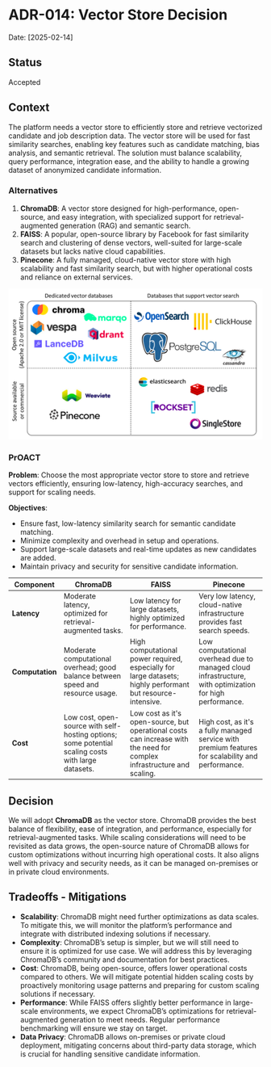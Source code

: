 # ADR-014: Vector Store Decision

Date: [2025-02-14]

## Status

Accepted

## Context

The platform needs a vector store to efficiently store and retrieve vectorized candidate and job description data. The vector store will be used for fast similarity searches, enabling key features such as candidate matching, bias analysis, and semantic retrieval. The solution must balance scalability, query performance, integration ease, and the ability to handle a growing dataset of anonymized candidate information.

### Alternatives

1. **ChromaDB**: A vector store designed for high-performance, open-source, and easy integration, with specialized support for retrieval-augmented generation (RAG) and semantic search.
2. **FAISS**: A popular, open-source library by Facebook for fast similarity search and clustering of dense vectors, well-suited for large-scale datasets but lacks native cloud capabilities.
3. **Pinecone**: A fully managed, cloud-native vector store with high scalability and fast similarity search, but with higher operational costs and reliance on external services.

![vector store](/assets/vector-store.png "vector store")

### PrOACT

**Problem**: Choose the most appropriate vector store to store and retrieve vectors efficiently, ensuring low-latency, high-accuracy searches, and support for scaling needs.

**Objectives**:

- Ensure fast, low-latency similarity search for semantic candidate matching.
- Minimize complexity and overhead in setup and operations.
- Support large-scale datasets and real-time updates as new candidates are added.
- Maintain privacy and security for sensitive candidate information.

| **Component**   | **ChromaDB**                                                                                       | **FAISS**                                                                                                              | **Pinecone**                                                                                            |
| --------------- | -------------------------------------------------------------------------------------------------- | ---------------------------------------------------------------------------------------------------------------------- | ------------------------------------------------------------------------------------------------------- |
| **Latency**     | Moderate latency, optimized for retrieval-augmented tasks.                                         | Low latency for large datasets, highly optimized for performance.                                                      | Very low latency, cloud-native infrastructure provides fast search speeds.                              |
| **Computation** | Moderate computational overhead; good balance between speed and resource usage.                    | High computational power required, especially for large datasets; highly performant but resource-intensive.            | Low computational overhead due to managed cloud infrastructure, with optimization for high performance. |
| **Cost**        | Low cost, open-source with self-hosting options; some potential scaling costs with large datasets. | Low cost as it's open-source, but operational costs can increase with the need for complex infrastructure and scaling. | High cost, as it's a fully managed service with premium features for scalability and performance.       |

## Decision

We will adopt **ChromaDB** as the vector store. ChromaDB provides the best balance of flexibility, ease of integration, and performance, especially for retrieval-augmented tasks. While scaling considerations will need to be revisited as data grows, the open-source nature of ChromaDB allows for custom optimizations without incurring high operational costs. It also aligns well with privacy and security needs, as it can be managed on-premises or in private cloud environments.

## Tradeoffs - Mitigations

- **Scalability**: ChromaDB might need further optimizations as data scales. To mitigate this, we will monitor the platform’s performance and integrate with distributed indexing solutions if necessary.
- **Complexity**: ChromaDB’s setup is simpler, but we will still need to ensure it is optimized for use case. We will address this by leveraging ChromaDB’s community and documentation for best practices.
- **Cost**: ChromaDB, being open-source, offers lower operational costs compared to others. We will mitigate potential hidden scaling costs by proactively monitoring usage patterns and preparing for custom scaling solutions if necessary.
- **Performance**: While FAISS offers slightly better performance in large-scale environments, we expect ChromaDB’s optimizations for retrieval-augmented generation to meet needs. Regular performance benchmarking will ensure we stay on target.
- **Data Privacy**: ChromaDB allows on-premises or private cloud deployment, mitigating concerns about third-party data storage, which is crucial for handling sensitive candidate information.
